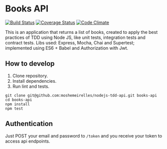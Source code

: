 # Books API
[![Build Status](https://travis-ci.org/moshemeirelles/nodejs-tdd-api.svg?branch=master)](https://travis-ci.org/mshmeirelles/nodejs-tdd-api)
[![Coverage Status](https://coveralls.io/repos/github/mshmeirelles/nodejs-tdd-api/badge.svg?branch=master)](https://coveralls.io/github/mshmeirelles/nodejs-tdd-api?branch=master)
[![Code Climate](https://codeclimate.com/github/mshmeirelles/nodejs-tdd-api/badges/gpa.svg)](https://codeclimate.com/github/mshmeirelles/nodejs-tdd-api)

This is an application that returns a list of books, created to apply the best practices of TDD using Node JS, like unit tests, integration tests and contract tests. Libs used: Express, Mocha, Chai and Supertest; implemented using ES6 + Babel and Authorization with Jwt.

## How to develop

1. Clone repository.
2. Install dependencies.
3. Run lint and tests.

```console
git clone git@github.com:moshemeirelles/nodejs-tdd-api.git books-api
cd books-api
npm install
npm test
```

## Authentication

Just POST your email and password to `/token` and you receive your token to access api endpoints.
